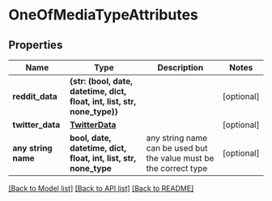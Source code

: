 # OneOfMediaTypeAttributes


## Properties
Name | Type | Description | Notes
------------ | ------------- | ------------- | -------------
**reddit_data** | **{str: (bool, date, datetime, dict, float, int, list, str, none_type)}** |  | [optional] 
**twitter_data** | [**TwitterData**](TwitterData.md) |  | [optional] 
**any string name** | **bool, date, datetime, dict, float, int, list, str, none_type** | any string name can be used but the value must be the correct type | [optional]

[[Back to Model list]](../README.md#documentation-for-models) [[Back to API list]](../README.md#documentation-for-api-endpoints) [[Back to README]](../README.md)


